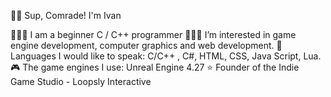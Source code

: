 👋🏻 Sup, Comrade! I'm Ivan 

🧔🏻‍♂️ I am a beginner C / C++ programmer
👨🏻‍💻 I’m interested in game engine development, computer graphics and web development.
🧠 Languages I would like to speak: C/C++ , C#, HTML, CSS, Java Script, Lua.
🎮 The game engines I use: Unreal Engine 4.27
⭐️ Founder of the Indie Game Studio - Loopsly Interactive
